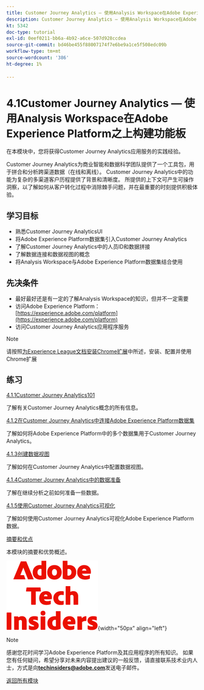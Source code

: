 ```yaml
---
title: Customer Journey Analytics — 使用Analysis Workspace在Adobe Experience Platform之上构建功能板
description: Customer Journey Analytics — 使用Analysis Workspace在Adobe Experience Platform之上构建功能板
kt: 5342
doc-type: tutorial
exl-id: 0eef0211-bb6a-4b92-a6ce-507d928ccdea
source-git-commit: bd46be455f88007174f7e6be9a1ce5f508edc09b
workflow-type: tm+mt
source-wordcount: '386'
ht-degree: 1%

---
```


# 4.1Customer Journey Analytics — 使用Analysis Workspace在Adobe Experience Platform之上构建功能板

在本模块中，您将获得Customer Journey Analytics应用服务的实践经验。

Customer Journey Analytics为商业智能和数据科学团队提供了一个工具包，用于拼合和分析跨渠道数据（在线和离线）。 Customer Journey Analytics中的功能为复杂的多渠道客户历程提供了背景和清晰度。 所提供的上下文可产生可操作洞察，以了解如何从客户转化过程中消除棘手问题，并在最重要的时刻提供积极体验。

## 学习目标

- 熟悉Customer Journey AnalyticsUI
- 将Adobe Experience Platform数据集引入Customer Journey Analytics
- 了解Customer Journey Analytics中的人员ID和数据拼接
- 了解数据连接和数据视图的概念
- 将Analysis Workspace与Adobe Experience Platform数据集结合使用

## 先决条件

- 最好最好还是有一定的了解Analysis Workspace的知识，但并不一定需要
- 访问Adobe Experience Platform： [https://experience.adobe.com/platform](https://experience.adobe.com/platform)
- 访问Customer Journey Analytics应用程序服务

>[!NOTE]
>
>请按照[为Experience League文档安装Chrome扩展](../../gettingstarted/gettingstarted/ex1.md)中所述，安装、配置并使用Chrome扩展

## 练习

[4.1.1Customer Journey Analytics101](./ex1.md)

了解有关Customer Journey Analytics概念的所有信息。

[4.1.2在Customer Journey Analytics中连接Adobe Experience Platform数据集](./ex2.md)

了解如何将Adobe Experience Platform中的多个数据集用于Customer Journey Analytics。

[4.1.3创建数据视图](./ex3.md)

了解如何在Customer Journey Analytics中配置数据视图。

[4.1.4Customer Journey Analytics中的数据准备](./ex4.md)

了解在继续分析之前如何准备一些数据。

[4.1.5使用Customer Journey Analytics可视化](./ex5.md)

了解如何使用Customer Journey Analytics可视化Adobe Experience Platform数据。

[摘要和优点](./summary.md)

本模块的摘要和优势概述。

![技术内部人士](./../../../assets/images/techinsiders.png){width="50px" align="left"}

>[!NOTE]
>
>感谢您花时间学习Adobe Experience Platform及其应用程序的所有知识。 如果您有任何疑问，希望分享对未来内容提出建议的一般反馈，请直接联系技术业内人士，方式是向&#x200B;**techinsiders@adobe.com**&#x200B;发送电子邮件。

[返回所有模块](../../../overview.md)
